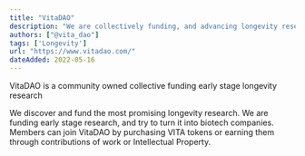 ```yaml
---
title: "VitaDAO"
description: "We are collectively funding, and advancing longevity research in an open and democratic manner"
authors: ["@vita_dao"]
tags: ['Longevity']
url: "https://www.vitadao.com/"
dateAdded: 2022-05-16
---
```


VitaDAO is a community owned collective funding early stage longevity research

We discover and fund the most promising longevity research. We are funding early stage research, and try to turn it into biotech companies. Members can join VitaDAO by purchasing VITA tokens  or earning them through contributions of work or Intellectual Property.